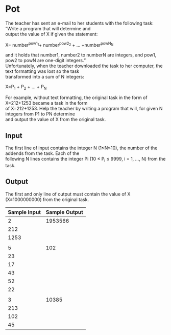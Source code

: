# Pot

The teacher has sent an e-mail to her students with the following task: “Write a program that will determine and\
output the value of X if given the statement:

X= number<sup>pow1<sub>1</sub></sup>+ number<sup>pow2<sub>2</sub></sup> + … +number<sup>powN<sub>N</sub></sup>

and it holds that number1, number2 to numberN are integers, and pow1, pow2 to powN are one-digit integers.”\
Unfortunately, when the teacher downloaded the task to her computer, the text formatting was lost so the task\
transformed into a sum of N integers:

X=P<sub>1</sub> + P<sub>2</sub> + … + P<sub>N</sub>

For example, without text formatting, the original task in the form of X=212+1253 became a task in the form\
of X=212+1253. Help the teacher by writing a program that will, for given N integers from P1 to PN determine\
and output the value of X from the original task.

## Input

The first line of input contains the integer N (1≤N≤10), the number of the addends from the task. Each of the\
following N lines contains the integer Pi (10 ≤ P<sub>i</sub> ≤ 9999, i = 1, …, N) from the task.

## Output

The first and only line of output must contain the value of X (X≤1000000000) from the original task.

| Sample Input | Sample Output |
| ---          | ---           |
| 2            | 1953566       |
| 212          |               |
| 1253         |               |
|              |               |
| 5            | 102           |
| 23           |               |
| 17           |               |
| 43           |               |
| 52           |               |
| 22           |               |
|              |               |
| 3            | 10385         |
| 213          |               |
| 102          |               |
| 45           |               |